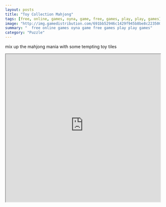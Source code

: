 ```yaml
---
layout: posts
title: "Toy Collection Mahjong"
tags: [free, online, games, oyna, game, free, games, play, play, games]
image: "http://img.gamedistribution.com/691bb52946c1429f945b8be8c223500d.jpg"
summary: "  free online games oyna game free games play play games"
category: "Puzzle"
---
```


mix up the mahjong mania with some tempting toy tiles

<iframe width="100%" height="480px;" src="http://flash.gamedistribution.com?game=691bb52946c1429f945b8be8c223500d"></iframe>
